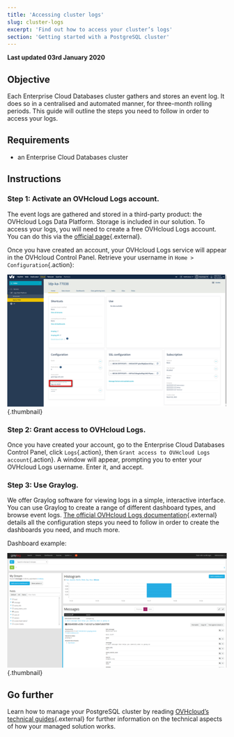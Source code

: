 ```yaml
---
title: 'Accessing cluster logs'
slug: cluster-logs
excerpt: 'Find out how to access your cluster’s logs'
section: 'Getting started with a PostgreSQL cluster'
---
```


**Last updated 03rd January 2020**

## Objective

Each Enterprise Cloud Databases cluster gathers and stores an event log. It does so in a centralised and automated manner, for three-month rolling periods.
This guide will outline the steps you need to follow in order to access your logs.


## Requirements
- an Enterprise Cloud Databases cluster


## Instructions

### Step 1: Activate an OVHcloud Logs account.

The event logs are gathered and stored in a third-party product: the OVHcloud Logs Data Platform. Storage is included in our solution.
To access your logs, you will need to create a free OVHcloud Logs account. You can do this via the [official page](https://www.ovh.com/fr/data-platforms/logs/){.external}.

Once you have created an account, your OVHcloud Logs service will appear in the OVHcloud Control Panel. Retrieve your username in `Home > Configuration`{.action}:

![Main interface](images/manager_start.png){.thumbnail}



### Step 2: Grant access to OVHcloud Logs.

Once you have created your account, go to the Enterprise Cloud Databases Control Panel, click `Logs`{.action}, then `Grant access to OVHcloud Logs account`{.action}.
A window will appear, prompting you to enter your OVHcloud Logs username. Enter it, and accept.


### Step 3: Use Graylog.

We offer Graylog software for viewing logs in a simple, interactive interface. You can use Graylog to create a range of different dashboard types, and browse event logs.
[The official OVHcloud Logs documentation](../../platform/logs-data-platform/){.external} details all the configuration steps you need to follow in order to create the dashboards you need, and much more.

Dashboard example:

![Main interface](images/graylog-stream.png){.thumbnail}



## Go further

Learn how to manage your PostgreSQL cluster by reading [OVHcloud’s technical guides](../enterprise-cloud-databases/){.external} for further information on the technical aspects of how your managed solution works.
